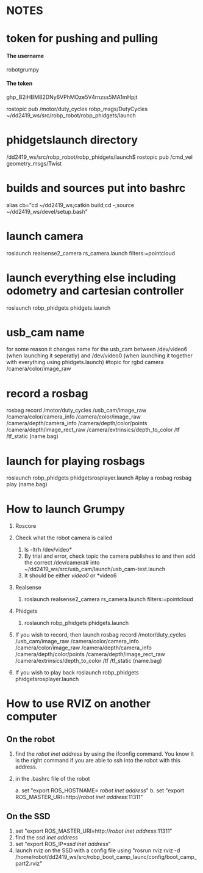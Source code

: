 # NOTES
# token for pushing and pulling
#### The username
robotgrumpy
#### The token
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

 rostopic pub /motor/duty_cycles robp_msgs/DutyCycles
 ~/dd2419_ws/src/robp_robot/robp_phidgets/launch
# phidgetslaunch directory
 /dd2419_ws/src/robp_robot/robp_phidgets/launch$ 
rostopic pub /cmd_vel geometry_msgs/Twist 
# builds and sources put into bashrc
alias cb="cd ~/dd2419_ws;catkin build;cd -;source ~/dd2419_ws/devel/setup.bash"
# launch camera
roslaunch realsense2_camera rs_camera.launch filters:=pointcloud
# launch everything else including odometry and cartesian controller
roslaunch robp_phidgets phidgets.launch
# usb_cam name 
for some reason it changes name for the usb_cam between /dev/video6 (when launching it seperatly) 
and /dev/video0 (when launching it together with everything using phidgets.launch)
#topic for rgbd camera
/camera/color/image_raw
# record a rosbag 
rosbag record /motor/duty_cycles /usb_cam/image_raw /camera/color/camera_info /camera/color/image_raw /camera/depth/camera_info /camera/depth/color/points /camera/depth/image_rect_raw /camera/extrinsics/depth_to_color /tf /tf_static (name.bag)


# launch for playing rosbags
roslaunch robp_phidgets phidgetsrosplayer.launch
#play a rosbag 
 rosbag play (name.bag)

# How to launch Grumpy
1. Roscore
2. Check what the robot camera is called
    1. ls -ltrh /dev/video*
    2. By trial and error, check topic the camera publishes to and then add the correct /dev/camera# into 
         ~/dd2419_ws/src/usb_cam/launch/usb_cam-test.launch
    3. It should be either *video0* or *video6
3. Realsense
   1. roslaunch realsense2_camera rs_camera.launch filters:=pointcloud
4. Phidgets
      1. roslaunch robp_phidgets phidgets.launch
 
5. If you wish to record, then launch
    rosbag record /motor/duty_cycles /usb_cam/image_raw /camera/color/camera_info /camera/color/image_raw /camera/depth/camera_info /camera/depth/color/points /camera/depth/image_rect_raw /camera/extrinsics/depth_to_color /tf /tf_static (name.bag)

6. If you wish to play back
   roslaunch robp_phidgets phidgetsrosplayer.launch 

# How to use RVIZ on another computer
## On the robot
1. find the *robot inet address* by using the ifconfig command. You know it is the right command if you are able to ssh into the robot with this address.

2. in the .bashrc file of the robot

    a. set "export ROS_HOSTNAME= *robot inet address*"
    b. set "export ROS_MASTER_URI=http://*robot inet address*:11311"

## On the SSD
1. set "export ROS_MASTER_URI=http://*robot inet address*:11311"
2. find the *ssd inet address*
3. set "export ROS_IP=*ssd inet address*"
4. launch rviz on the SSD with a config file using 
"rosrun rviz rviz -d /home/robot/dd2419_ws/src/robp_boot_camp_launc/config/boot_camp_part2.rviz"